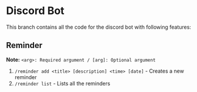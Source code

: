 # Discord Bot 
This branch contains all the code for the discord bot with following features: 

## Reminder
**Note:** `<arg>: Required argument / [arg]: Optional argument` <br>
1. `/reminder add <title> [description] <time> [date]` - Creates a new reminder
2. `/reminder list` - Lists all the reminders